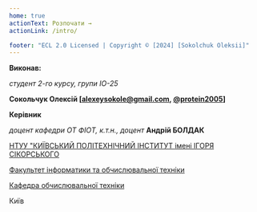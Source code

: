 ```yaml
---
home: true
actionText: Розпочати →
actionLink: /intro/

footer: "ECL 2.0 Licensed | Copyright © [2024] [Sokolchuk Oleksii]"
---
```



**Виконав:**

*студент 2-го курсу, групи IO-25*

**Сокольчук Олексій [alexeysokole@gmail.com, <a href="https://t.me/protein_2005" target='_blank'>@protein2005</a>]**

**Керівник**

*доцент кафедри ОТ ФІОТ, к.т.н., доцент*<span padding-right:5em></span> **Андрій БОЛДАК**

[НТУУ "КИЇВСЬКИЙ ПОЛІТЕХНІЧНИЙ ІНСТИТУТ імені ІГОРЯ СІКОРСЬКОГО](https://kpi.ua/)

[Факультет інформатики та обчислювальної техніки](https://fiot.kpi.ua/)

[Кафедра обчислювальної техніки](https://comsys.kpi.ua/)

Київ